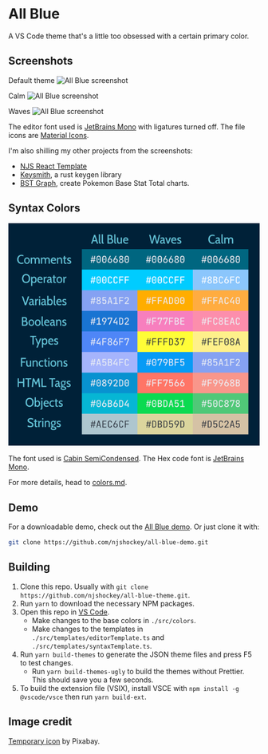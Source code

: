 # All Blue

A VS Code theme that's a little too obsessed with a certain primary color.

## Screenshots

Default theme
![All Blue screenshot](https://raw.githubusercontent.com/njshockey/all-blue-theme/main/img/default-preview.png "All Blue screenshot")

Calm
![All Blue screenshot](https://raw.githubusercontent.com/njshockey/all-blue-theme/main/img/calm-preview.png "Calm screenshot")

Waves
![All Blue screenshot](https://raw.githubusercontent.com/njshockey/all-blue-theme/main/img/waves-preview.png "Waves screenshot")

The editor font used is [JetBrains Mono](https://www.jetbrains.com/lp/mono/)
with ligatures turned off.
The file icons are [Material Icons](https://marketplace.visualstudio.com/items?itemName=PKief.material-icon-theme).

I'm also shilling my other projects from the screenshots:

- [NJS React Template](https://github.com/njs-templates/njs-react)
- [Keysmith](https://github.com/njshockey/keysmith-rs), a rust keygen library
- [BST Graph](https://github.com/njshockey/bst-graph),
    create Pokemon Base Stat Total charts.

## Syntax Colors

![Syntax colors](img/all-blue-colors.png)

The font used is [Cabin SemiCondensed](https://fonts.google.com/specimen/Cabin?query=cabin).
The Hex code font is [JetBrains Mono](https://www.jetbrains.com/lp/mono/).

For more details, head to [colors.md](colors.md).

## Demo

For a downloadable demo, check out the [All Blue demo](https://github.com/njshockey/all-blue-demo).
Or just clone it with:

```bash
git clone https://github.com/njshockey/all-blue-demo.git
```

## Building

1. Clone this repo. Usually with `git clone https://github.com/njshockey/all-blue-theme.git`.
2. Run `yarn` to download the necessary NPM packages.
3. Open this repo in [VS Code](https://code.visualstudio.com/).
   - Make changes to the base colors in `./src/colors`.
   - Make changes to the templates in `./src/templates/editorTemplate.ts`
and `./src/templates/syntaxTemplate.ts`.
4. Run `yarn build-themes` to generate the JSON theme files
and press F5 to test changes.
    - Run `yarn build-themes-ugly` to build the themes without Prettier.
This should save you a few seconds.
5. To build the extension file (VSIX), install VSCE with
`npm install -g @vscode/vsce` then run `yarn build-ext`.

## Image credit

[Temporary icon](https://www.pexels.com/photo/white-sailboat-on-water-273886/)
by Pixabay.
